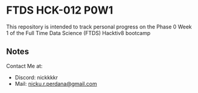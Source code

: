 # FTDS HCK-012 P0W1

This repository is intended to track personal progress on the Phase 0 Week 1 of the Full Time Data Science (FTDS) Hacktiv8 bootcamp

## Notes

Contact Me at:
- Discord: nickkkkr
- Mail: nicku.r.perdana@gmail.com